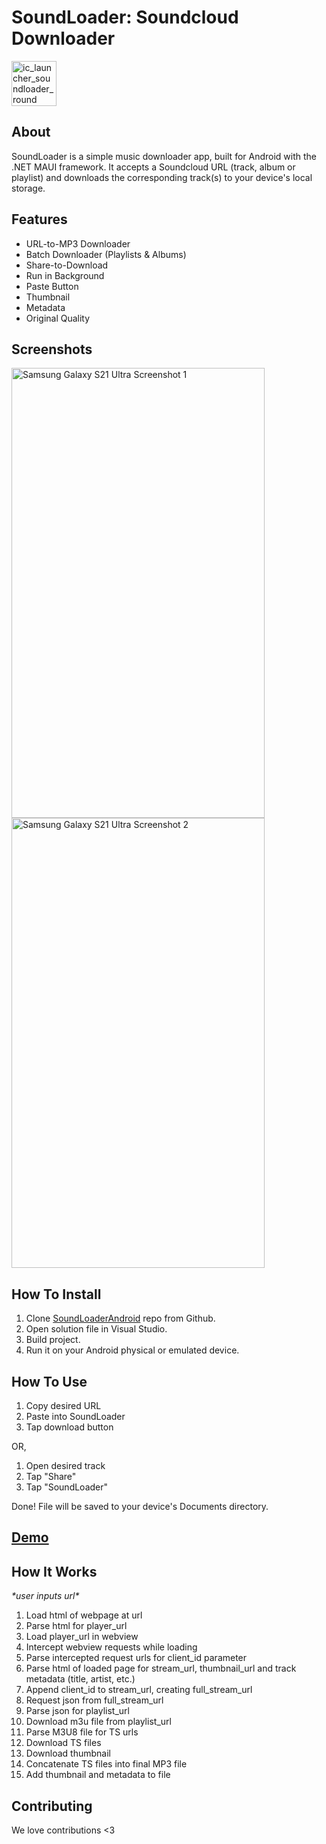 # SoundLoader: Soundcloud Downloader

<img width="72" height="72" alt="ic_launcher_soundloader_round" src="https://github.com/user-attachments/assets/1cd86fc9-3afa-415c-8bcf-6d0cd810ab82" />  

## About

SoundLoader is a simple music downloader app, built for Android with the .NET MAUI framework.  It accepts a Soundcloud URL (track, album or playlist) and downloads the corresponding track(s) to your device's local storage.


## Features

*  URL-to-MP3 Downloader
*  Batch Downloader (Playlists & Albums)
*  Share-to-Download
*  Run in Background
*  Paste Button
*  Thumbnail
*  Metadata
*  Original Quality

## Screenshots

<img width="405" height="720" alt="Samsung Galaxy S21 Ultra Screenshot 1" src="https://github.com/user-attachments/assets/ae7b687a-7609-4f2a-b28a-54cd3d7710dd" />
<img width="405" height="720" alt="Samsung Galaxy S21 Ultra Screenshot 2" src="https://github.com/user-attachments/assets/cc057454-9e08-4ad9-b9d1-49dbfd81e113" />


## How To Install

1.  Clone [SoundLoaderAndroid](https://github.com/mvxGREEN/SoundLoaderAndroid) repo from Github.
2.  Open solution file in Visual Studio.
3.  Build project.
4.  Run it on your Android physical or emulated device.


## How To Use

1.  Copy desired URL
2.  Paste into SoundLoader
3.  Tap download button

OR,

1.  Open desired track
2.  Tap "Share"
3.  Tap "SoundLoader"

Done!  File will be saved to your device's Documents directory.


## [Demo](https://youtu.be/Evi0wVs-WLI?si=z8fdNlIfUhn9m3Xa)


## How It Works

*\*user inputs url\**
1.  Load html of webpage at url
2.  Parse html for player_url
3.  Load player_url in webview
4.  Intercept webview requests while loading
5.  Parse intercepted request urls for client_id parameter
6.  Parse html of loaded page for stream_url, thumbnail_url and track metadata (title, artist, etc.)
7.  Append client_id to stream_url, creating full_stream_url
8.  Request json from full_stream_url
9.  Parse json for playlist_url
10.  Download m3u file from playlist_url
11.  Parse M3U8 file for TS urls
12.  Download TS files
13.  Download thumbnail
14.  Concatenate TS files into final MP3 file
15.  Add thumbnail and metadata to file


## Contributing

We love contributions <3
